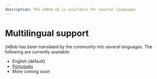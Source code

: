 ```yaml
---
description: The zkBob UI is available for several languages
---
```


# Multilingual support

zkBob has been translated by the community into several languages. The following are currently available:

* English (default)
* [Português](portugues.md)
* _More coming soon_

